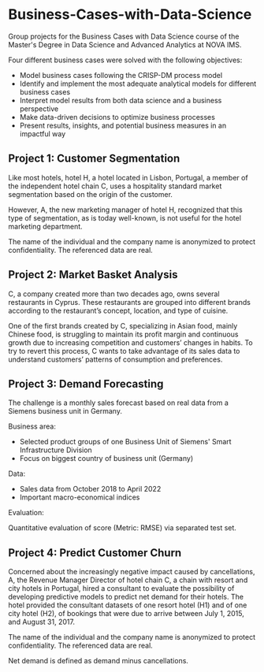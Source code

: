 # Business-Cases-with-Data-Science
Group projects for the Business Cases with Data Science course of the Master's Degree in Data Science and Advanced Analytics at NOVA IMS.

Four different business cases were solved with the following objectives:
- Model business cases following the CRISP-DM process model
- Identify and implement the most adequate analytical models for different business cases
- Interpret model results from both data science and a business perspective
- Make data-driven decisions to optimize business processes
- Present results, insights, and potential business measures in an impactful way

## Project 1: Customer Segmentation

Like most hotels, hotel H, a hotel located in Lisbon, Portugal, a member of the independent hotel chain C, uses a hospitality standard market segmentation based on the origin of the customer. 

However, A, the new marketing manager of hotel H, recognized that this type of segmentation, as is today well-known, is not useful for the hotel marketing department. 

The name of the individual and the company name is anonymized to protect confidentiality. The referenced data are real.

## Project 2: Market Basket Analysis
C, a company created more than two decades ago, owns several restaurants in Cyprus. These restaurants are grouped into different brands according to the restaurant’s concept, location, and type of cuisine.

One of the first brands created by C, specializing in Asian food, mainly Chinese food, is struggling to maintain its profit margin and continuous growth due to increasing competition and customers’ changes in habits. To try to revert this process, C wants to take advantage of its sales data to understand customers’ patterns of consumption and preferences.


## Project 3: Demand Forecasting
The challenge is a monthly sales forecast based on real data from a Siemens business unit in Germany.

Business area:
- Selected product groups of one Business Unit of Siemens' Smart Infrastructure Division
- Focus on biggest country of business unit (Germany)

Data:
- Sales data from October 2018 to April 2022
- Important macro-economical indices

Evaluation:

Quantitative evaluation of score (Metric: RMSE) via separated test set.

## Project 4: Predict Customer Churn
Concerned about the increasingly negative impact caused by cancellations, A, the Revenue Manager Director of hotel chain C, a chain with resort and city hotels in Portugal, hired a consultant to evaluate the possibility of developing predictive models to predict net demand for their hotels. The hotel provided the consultant datasets of one resort hotel (H1) and of one city hotel (H2), of bookings that were due to arrive between July 1, 2015, and August 31, 2017.

The name of the individual and the company name is anonymized to protect confidentiality. The referenced data are real.

Net demand is defined as demand minus cancellations.
